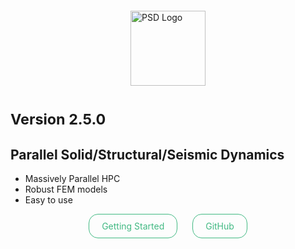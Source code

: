 <!-- _coverpage.md -->

<img src="https://github.com/user-attachments/assets/6494ea34-4f6a-4e13-9d23-c5746da41942" alt="PSD Logo" style="height:120px; margin: 20px auto; display: block;">

# <small>Version 2.5.0</small>

## Parallel Solid/Structural/Seismic Dynamics

- Massively Parallel HPC 
- Robust FEM models
- Easy to use

<div style="text-align: center;">
  <a href="https://mohd-afeef-badri.github.io/psd/#/?id=introduction"
     style="display:inline-block; padding:10px 20px; border:1px solid #42b983; border-radius:15px; color:#42b983; text-decoration:none; margin: 0 10px;">
     Getting Started
  </a>
  <a href="https://github.com/mohd-afeef-badri/psd"
     style="display:inline-block; padding:10px 20px; border:1px solid #42b983; border-radius:15px; color:#42b983; text-decoration:none; margin: 0 10px;">
     GitHub
  </a>
</div>
